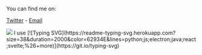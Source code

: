 <br>
  You can find me on:
  
  [Twitter](https://twitter.com/hmmlopl) - [Email](mailto:hmmlopl@hmmlopl.net)
</div>
<img src="https://github-readme-stats.vercel.app/api?username=hmmlaple&show_icons=true&line_height=45&include_all_commits=true" />
I use
[![Typing SVG](https://readme-typing-svg.herokuapp.com?size=38&duration=2000&color=62934E&lines=python;js;electron;java;react;svelte;%26+more)](https://git.io/typing-svg) 
